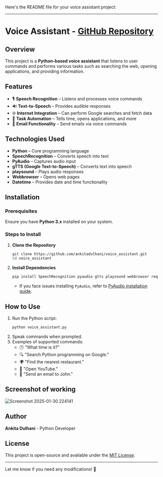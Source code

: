 Here's the README file for your voice assistant project:  

---

# Voice Assistant - [GitHub Repository](https://github.com/ankitadulhani/voice_assistant.git)  

## Overview  
This project is a **Python-based voice assistant** that listens to user commands and performs various tasks such as searching the web, opening applications, and providing information.  

## Features  
- 🎙 **Speech Recognition** – Listens and processes voice commands  
- 🔊 **Text-to-Speech** – Provides audible responses  
- 🌐 **Internet Integration** – Can perform Google searches and fetch data  
- 📅 **Task Automation** – Tells time, opens applications, and more  
- 📧 **Email Functionality** – Send emails via voice commands  

## Technologies Used  
- **Python** – Core programming language  
- **SpeechRecognition** – Converts speech into text  
- **PyAudio** – Captures audio input  
- **gTTS (Google Text-to-Speech)** – Converts text into speech  
- **playsound** – Plays audio responses  
- **Webbrowser** – Opens web pages  
- **Datetime** – Provides date and time functionality  

## Installation  

### Prerequisites  
Ensure you have **Python 3.x** installed on your system.  

### Steps to Install  
1. **Clone the Repository**  
   ```bash
   git clone https://github.com/ankitadulhani/voice_assistant.git
   cd voice_assistant
   ```
2. **Install Dependencies**  
   ```bash
   pip install SpeechRecognition pyaudio gtts playsound webbrowser requests
   ```
   - If you face issues installing `PyAudio`, refer to [PyAudio installation guide](https://people.csail.mit.edu/hubert/pyaudio/#downloads).  

## How to Use  
1. Run the Python script:  
   ```bash
   python voice_assistant.py
   ```
2. Speak commands when prompted.  
3. Examples of supported commands:  
   - 🕒 "What time is it?"  
   - 🔍 "Search Python programming on Google."  
   - 🌍 "Find the nearest restaurant."  
   - 🎥 "Open YouTube."  
   - 📧 "Send an email to John."  

## Screenshot of working 
![Screenshot 2025-01-30 224141](https://github.com/user-attachments/assets/5b189c72-37b9-4111-9091-b3fc0c816824)





## Author  
**Ankita Dulhani** - Python Developer  

## License  
This project is open-source and available under the [MIT License](LICENSE).  

---

Let me know if you need any modifications! 🚀
